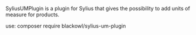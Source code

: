 SyliusUMPlugin is a plugin for Sylius that gives the possibility to add units of measure for products.

use: composer require blackowl/sylius-um-plugin